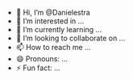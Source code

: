 - 👋 Hi, I’m @Danielestra
- 👀 I’m interested in ...
- 🌱 I’m currently learning ...
- 💞️ I’m looking to collaborate on ...
- 📫 How to reach me ...
- 😄 Pronouns: ...
- ⚡ Fun fact: ...

<!---
Danielestra/Danielestra is a ✨ special ✨ repository because its `README.md` (this file) appears on your GitHub profile.
You can click the Preview link to take a look at your changes.
--->

